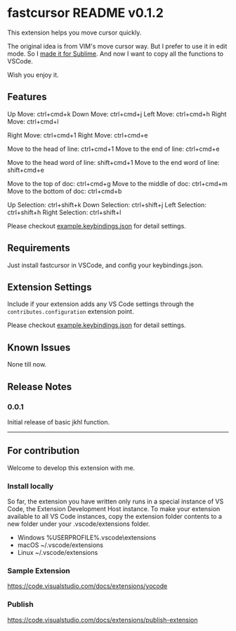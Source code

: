 # fastcursor README v0.1.2

This extension helps you move cursor quickly.

The original idea is from VIM's move cursor way.
But I prefer to use it in edit mode.
So I [made it for Sublime](https://github.com/zhaiduo/myConfig/tree/master/sublime).
And now I want to copy all the functions to VSCode.

Wish you enjoy it.


## Features

Up Move: ctrl+cmd+k
Down Move: ctrl+cmd+j
Left Move: ctrl+cmd+h
Right Move: ctrl+cmd+l

Right Move: ctrl+cmd+1
Right Move: ctrl+cmd+e

Move to the head of line: ctrl+cmd+1
Move to the end of line: ctrl+cmd+e

Move to the head word of line: shift+cmd+1
Move to the end word of line: shift+cmd+e

Move to the top of doc: ctrl+cmd+g
Move to the middle of doc: ctrl+cmd+m
Move to the bottom of doc: ctrl+cmd+b

Up Selection: ctrl+shift+k
Down Selection: ctrl+shift+j
Left Selection: ctrl+shift+h
Right Selection: ctrl+shift+l

Please checkout [example.keybindings.json](example.keybindings.json) for detail settings.

## Requirements

Just install fastcursor in VSCode, and config your keybindings.json.

## Extension Settings

Include if your extension adds any VS Code settings through the `contributes.configuration` extension point.

Please checkout [example.keybindings.json](example.keybindings.json) for detail settings.

## Known Issues

None till now.

## Release Notes

### 0.0.1

Initial release of basic jkhl function.

-----------------------------------------------------------------------------------------------------------

## For contribution
Welcome to develop this extension with me.

### Install locally
So far, the extension you have written only runs in a special instance of VS Code, the Extension Development Host instance. To make your extension available to all VS Code instances, copy the extension folder contents to a new folder under your .vscode/extensions folder.

* Windows %USERPROFILE%\.vscode\extensions
* macOS ~/.vscode/extensions
* Linux ~/.vscode/extensions

### Sample Extension
https://code.visualstudio.com/docs/extensions/yocode

### Publish
https://code.visualstudio.com/docs/extensions/publish-extension